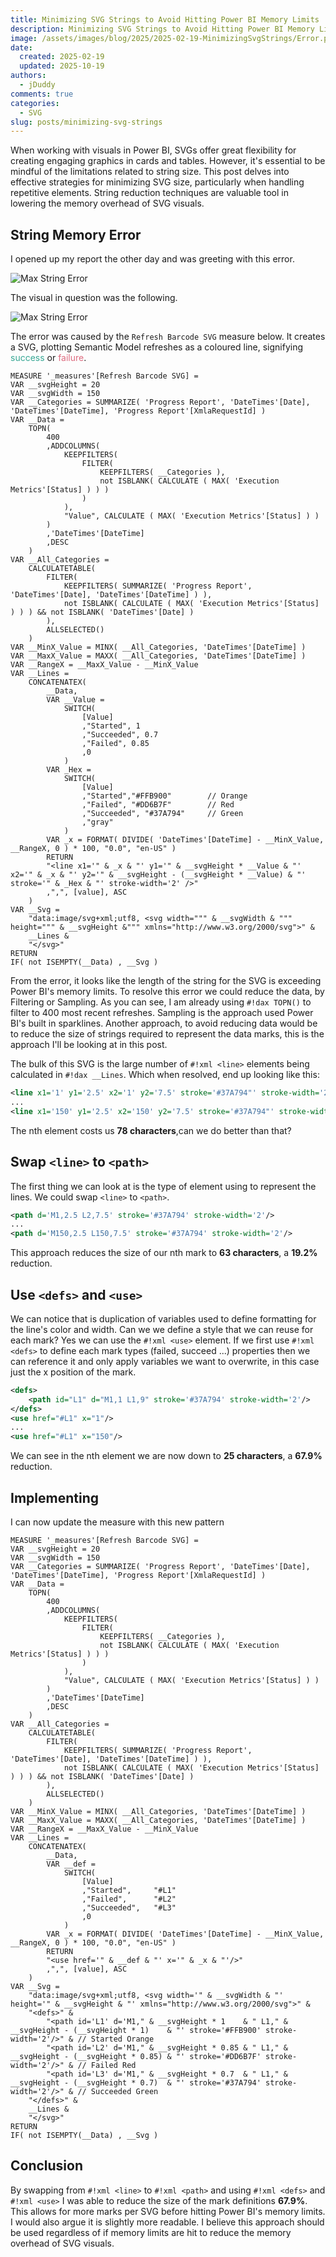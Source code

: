 ```yaml
---
title: Minimizing SVG Strings to Avoid Hitting Power BI Memory Limits
description: Minimizing SVG Strings to Avoid Hitting Power BI Memory Limits
image: /assets/images/blog/2025/2025-02-19-MinimizingSvgStrings/Error.png
date:
  created: 2025-02-19
  updated: 2025-10-19
authors:
  - jDuddy
comments: true
categories:
  - SVG
slug: posts/minimizing-svg-strings
---
```


When working with visuals in Power BI, SVGs offer great flexibility for creating engaging graphics in cards and tables. However, it's essential to be mindful of the limitations related to string size. This post delves into effective strategies for minimizing SVG size, particularly when handling repetitive elements. String reduction techniques are valuable tool in lowering the memory overhead of SVG visuals.

## String Memory Error

I opened up my report the other day and was greeting with this error.

![Max String Error](Error.png)

The visual in question was the following. 

![Max String Error](Visual.png)

The error was caused by the `Refresh Barcode SVG` measure below. It creates a SVG, plotting Semantic Model refreshes as a coloured line, signifying <span style="color:#37A794">success</span> or <span style="color:#DD6B7F">failure</span>.

```dax
MEASURE '_measures'[Refresh Barcode SVG] = 
VAR __svgHeight = 20
VAR __svgWidth = 150
VAR __Categories = SUMMARIZE( 'Progress Report', 'DateTimes'[Date], 'DateTimes'[DateTime], 'Progress Report'[XmlaRequestId] )
VAR __Data =
    TOPN(
        400
        ,ADDCOLUMNS(
            KEEPFILTERS(
                FILTER(
                    KEEPFILTERS( __Categories ),
                    not ISBLANK( CALCULATE ( MAX( 'Execution Metrics'[Status] ) ) )
                )
            ),
            "Value", CALCULATE ( MAX( 'Execution Metrics'[Status] ) )
        )
        ,'DateTimes'[DateTime]
        ,DESC
    )
VAR __All_Categories =
    CALCULATETABLE(
        FILTER(
            KEEPFILTERS( SUMMARIZE( 'Progress Report', 'DateTimes'[Date], 'DateTimes'[DateTime] ) ),
            not ISBLANK( CALCULATE ( MAX( 'Execution Metrics'[Status] ) ) ) && not ISBLANK( 'DateTimes'[Date] )
        ),
        ALLSELECTED()
    )  
VAR __MinX_Value = MINX( __All_Categories, 'DateTimes'[DateTime] )
VAR __MaxX_Value = MAXX( __All_Categories, 'DateTimes'[DateTime] )
VAR __RangeX = __MaxX_Value - __MinX_Value
VAR __Lines =
    CONCATENATEX(
        __Data,
        VAR __Value =
            SWITCH(
                [Value]
                ,"Started", 1
                ,"Succeeded", 0.7
                ,"Failed", 0.85
                ,0
            )
        VAR _Hex =
            SWITCH(
                [Value]
                ,"Started","#FFB900"        // Orange
                ,"Failed", "#DD6B7F"        // Red 
                ,"Succeeded", "#37A794"     // Green
                ,"gray"
            )
        VAR _x = FORMAT( DIVIDE( 'DateTimes'[DateTime] - __MinX_Value, __RangeX, 0 ) * 100, "0.0", "en-US" )
        RETURN
        "<line x1='" & _x & "' y1='" & __svgHeight * __Value & "' x2='" & _x & "' y2='" & __svgHeight - (__svgHeight * __Value) & "' stroke='" & _Hex & "' stroke-width='2' />"
        ,",", [value], ASC
    )
VAR __Svg =
    "data:image/svg+xml;utf8, <svg width=""" & __svgWidth & """ height=""" & __svgHeight &""" xmlns="http://www.w3.org/2000/svg">" &
    __Lines &
    "</svg>"
RETURN
IF( not ISEMPTY(__Data) , __Svg )
```

From the error, it looks like the length of the string for the SVG is exceeding Power BI's memory limits. To resolve this error we could reduce the data, by Filtering or Sampling. As you can see, I am already using `#!dax TOPN()` to filter to 400 most recent refreshes. Sampling is the approach used Power BI's built in sparklines. Another approach, to avoid reducing data would be to reduce the size of strings required to represent the data marks, this is the approach I'll be looking at in this post.

The bulk of this SVG is the large number of `#!xml <line>` elements being calculated in `#!dax __Lines`. Which when resolved, end up looking like this:

```xml
<line x1='1' y1='2.5' x2='1' y2='7.5' stroke='#37A794"' stroke-width='2'/>
...
<line x1='150' y1='2.5' x2='150' y2='7.5' stroke='#37A794"' stroke-width='2'/>
```

The nth element costs us **78 characters**,can we do better than that? 

## Swap `<line>` to `<path>`

The first thing we can look at is the type of element using to represent the lines. We could swap `<line>` to `<path>`.

```xml
<path d='M1,2.5 L2,7.5' stroke='#37A794' stroke-width='2'/>
...
<path d='M150,2.5 L150,7.5' stroke='#37A794' stroke-width='2'/>
```

This approach reduces the size of our nth mark to **63 characters**, a **19.2%** reduction. 


## Use `<defs>` and `<use>`

We can notice that is duplication of variables used to define formatting for the line's color and width. Can we we define a style that we can reuse for each mark? Yes we can use the `#!xml <use>` element. If we first use `#!xml <defs>` to define each mark types (failed, succeed ...) properties then we can reference it and only apply variables we want to overwrite, in this case just the x position of the mark.

```xml
<defs>
    <path id="L1" d="M1,1 L1,9" stroke='#37A794' stroke-width='2'/>
</defs>
<use href="#L1" x="1"/>
...
<use href="#L1" x="150"/>
```
 
We can see in the nth element we are now down to **25 characters**, a **67.9%** reduction.

## Implementing

I can now update the measure with this new pattern

```dax
MEASURE '_measures'[Refresh Barcode SVG] = 
VAR __svgHeight = 20
VAR __svgWidth = 150
VAR __Categories = SUMMARIZE( 'Progress Report', 'DateTimes'[Date], 'DateTimes'[DateTime], 'Progress Report'[XmlaRequestId] )
VAR __Data =
    TOPN(
        400
        ,ADDCOLUMNS(
            KEEPFILTERS(
                FILTER(
                    KEEPFILTERS( __Categories ),
                    not ISBLANK( CALCULATE ( MAX( 'Execution Metrics'[Status] ) ) )
                )
            ),
            "Value", CALCULATE ( MAX( 'Execution Metrics'[Status] ) )
        )
        ,'DateTimes'[DateTime]
        ,DESC
    )
VAR __All_Categories =
    CALCULATETABLE(
        FILTER(
            KEEPFILTERS( SUMMARIZE( 'Progress Report', 'DateTimes'[Date], 'DateTimes'[DateTime] ) ),
            not ISBLANK( CALCULATE ( MAX( 'Execution Metrics'[Status] ) ) ) && not ISBLANK( 'DateTimes'[Date] )
        ),
        ALLSELECTED()
    )
VAR __MinX_Value = MINX( __All_Categories, 'DateTimes'[DateTime] )
VAR __MaxX_Value = MAXX( __All_Categories, 'DateTimes'[DateTime] )
VAR __RangeX = __MaxX_Value - __MinX_Value
VAR __Lines =
    CONCATENATEX(
        __Data,
        VAR __def =
            SWITCH(
                [Value]
                ,"Started",     "#L1"
                ,"Failed",      "#L2"
                ,"Succeeded",   "#L3"
                ,0
            )
        VAR _x = FORMAT( DIVIDE( 'DateTimes'[DateTime] - __MinX_Value, __RangeX, 0 ) * 100, "0.0", "en-US" )
        RETURN
        "<use href='" & __def & "' x='" & _x & "'/>"
        ,",", [value], ASC
    )
VAR __Svg =
    "data:image/svg+xml;utf8, <svg width='" & __svgWidth & "' height='" & __svgHeight & "' xmlns="http://www.w3.org/2000/svg">" &
    "<defs>" &
        "<path id='L1' d='M1," & __svgHeight * 1    & " L1," & __svgHeight - (__svgHeight * 1)    & "' stroke='#FFB900' stroke-width='2'/>" & // Started Orange
        "<path id='L2' d='M1," & __svgHeight * 0.85 & " L1," & __svgHeight - (__svgHeight * 0.85) & "' stroke='#DD6B7F' stroke-width='2'/>" & // Failed Red
        "<path id='L3' d='M1," & __svgHeight * 0.7  & " L1," & __svgHeight - (__svgHeight * 0.7)  & "' stroke='#37A794' stroke-width='2'/>" & // Succeeded Green
    "</defs>" &
    __Lines &
    "</svg>"
RETURN
IF( not ISEMPTY(__Data) , __Svg )
```

## Conclusion

By swapping from `#!xml <line>` to `#!xml <path>` and using `#!xml <defs>` and `#!xml <use>` I was able to reduce the size of the mark definitions **67.9%**. This allows for more marks per SVG before hitting Power BI's memory limits. I would also argue it is slightly more readable. I believe this approach should be used regardless of if memory limits are hit to reduce the memory overhead of SVG visuals.
